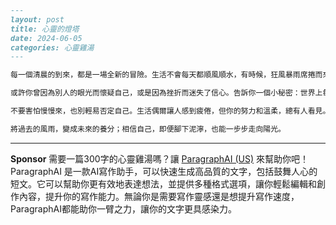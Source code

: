 ```markdown
---
layout: post
title: 心靈的燈塔
date: 2024-06-05
categories: 心靈雞湯
---

每一個清晨的到來，都是一場全新的冒險。生活不會每天都順風順水，有時候，狂風暴雨席捲而來，讓人找不到方向。但只要你肯停下來，再深吸一口氣，會發現自己身體裡，有一盞微弱但堅定的燈塔，始終沒熄滅。

或許你曾因為別人的眼光而懷疑自己，或是因為挫折而迷失了信心。告訴你一個小秘密：世界上每個偉大的故事，都是從跌倒、再站起來開始的。你的價值，不決定於眼下的困難，而是在每一次選擇堅持時，不斷閃耀出的光芒。

不要害怕慢慢來，也別輕易否定自己。生活偶爾讓人感到疲倦，但你的努力和溫柔，總有人看見。試著擁抱那些不完美，把每一次經歷都當作成長的養分。

將過去的風雨，變成未來的養分；相信自己，即便腳下泥濘，也能一步步走向陽光。
```




---

**Sponsor**
需要一篇300字的心靈雞湯嗎？讓 [ParagraphAI (US)](https://pollinations.ai/redirect-nexad/hixku65i?user_id=36901823) 來幫助你吧！ParagraphAI 是一款AI寫作助手，可以快速生成高品質的文字，包括鼓舞人心的短文。它可以幫助你更有效地表達想法，並提供多種格式選項，讓你輕鬆編輯和創作內容，提升你的寫作能力。無論你是需要寫作靈感還是想提升寫作速度，ParagraphAI都能助你一臂之力，讓你的文字更具感染力。